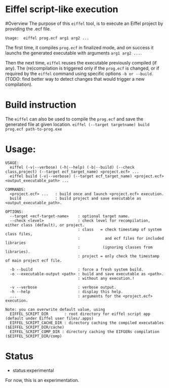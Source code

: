 Eiffel script-like execution
============================

#Overview
The purpose of this `eiffel` tool, is to execute an Eiffel project by providing the .ecf file.

`Usage:  eiffel prog.ecf arg1 arg2 ...`

The first time, it compiles `prog.ecf` in finalized mode, and on success it launchs the generated executable with arguments `arg1 arg2 ...`.

Then the next time, `eiffel` reuses the executable previously compiled (if any). The (re)compilation is triggered only if the `prog.ecf` is changed, or if required by the `eiffel` command using specific options `-b or --build`.
(TODO: find better way to detect changes that would trigger a new compilation).

# Build instruction

The `eiffel` can also be used to compile the `prog.ecf` and save the generated file at given location.
`eiffel (--target targetname) build prog.ecf path-to-prog.exe`

# Usage:

```
USAGE:
  eiffel (-v|--verbose) (-h|--help) (-b|--build) (--check class,project) (--target ecf_target_name) <project.ecf> ...
  eiffel build (-v|--verbose) (--target ecf_target_name) <project.ecf> <output_executable_path> ...

COMMANDS:
  <project.ecf> ...   : build once and launch <project.ecf> execution.
  build               : build project and save executable as <output_executable_path>.

OPTIONS:
  --target <ecf-target-name>    : optional target name.
  --check <level>               : check level for recompilation, either class (default), or project.
                                : class   = check timestamp of system class files,
                                :           and ecf files for included libraries
                                :          (ignoring classes from libraries).
                                : project = only check the timestamp of main project ecf file.

  -b --build                    : force a fresh system build.
  -o --executable-output <path> : build and save executable as <path>.
                                : without any execution.!

  -v --verbose                  : verbose output.
  -h --help                     : display this help.
  ...                           : arguments for the <project.ecf> execution.

Note: you can overwrite default value, using
  EIFFEL_SCRIPT_DIR       : root directory for eiffel script app (default under Eiffel user files/.apps)
  EIFFEL_SCRIPT_CACHE_DIR : directory caching the compiled executables ($EIFFEL_SCRIPT_DIR/cache)
  EIFFEL_SCRIPT_COMP_DIR : directory caching the EIFGENs compilation ($EIFFEL_SCRIPT_DIR/comp)
```

# Status

* status:experimental

For now, this is an experimentation.

